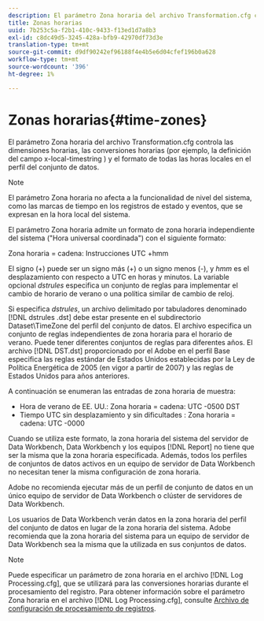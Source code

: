 ```yaml
---
description: El parámetro Zona horaria del archivo Transformation.cfg controla las dimensiones horarias, las conversiones horarias (por ejemplo, la definición del campo x-local-timestring ) y el formato de todas las horas locales en el perfil del conjunto de datos.
title: Zonas horarias
uuid: 7b253c5a-f2b1-410c-9433-f13ed1d7a8b3
exl-id: c8dc49d5-3245-428a-bfb9-42970df73d3e
translation-type: tm+mt
source-git-commit: d9df90242ef96188f4e4b5e6d04cfef196b0a628
workflow-type: tm+mt
source-wordcount: '396'
ht-degree: 1%

---
```


# Zonas horarias{#time-zones}

El parámetro Zona horaria del archivo Transformation.cfg controla las dimensiones horarias, las conversiones horarias (por ejemplo, la definición del campo x-local-timestring ) y el formato de todas las horas locales en el perfil del conjunto de datos.

>[!NOTE]
>
>El parámetro Zona horaria no afecta a la funcionalidad de nivel del sistema, como las marcas de tiempo en los registros de estado y eventos, que se expresan en la hora local del sistema.

El parámetro Zona horaria admite un formato de zona horaria independiente del sistema (&quot;Hora universal coordinada&quot;) con el siguiente formato:

Zona horaria = cadena: Instrucciones UTC +hmm

El signo (+) puede ser un signo más (+) o un signo menos (-), y *hmm* es el desplazamiento con respecto a UTC en horas y minutos. La variable opcional *dstrules* especifica un conjunto de reglas para implementar el cambio de horario de verano o una política similar de cambio de reloj.

Si especifica *dstrules*, un archivo delimitado por tabuladores denominado [!DNL dstrules .dst] debe estar presente en el subdirectorio Dataset\TimeZone del perfil del conjunto de datos. El archivo especifica un conjunto de reglas independientes de zona horaria para el horario de verano. Puede tener diferentes conjuntos de reglas para diferentes años. El archivo [!DNL DST.dst] proporcionado por el Adobe en el perfil Base especifica las reglas estándar de Estados Unidos establecidas por la Ley de Política Energética de 2005 (en vigor a partir de 2007) y las reglas de Estados Unidos para años anteriores.

A continuación se enumeran las entradas de zona horaria de muestra:

* Hora de verano de EE. UU.: Zona horaria = cadena: UTC -0500 DST
* Tiempo UTC sin desplazamiento y sin dificultades : Zona horaria = cadena: UTC -0000

Cuando se utiliza este formato, la zona horaria del sistema del servidor de Data Workbench, Data Workbench y los equipos [!DNL Report] no tiene que ser la misma que la zona horaria especificada. Además, todos los perfiles de conjuntos de datos activos en un equipo de servidor de Data Workbench no necesitan tener la misma configuración de zona horaria.

Adobe no recomienda ejecutar más de un perfil de conjunto de datos en un único equipo de servidor de Data Workbench o clúster de servidores de Data Workbench.

Los usuarios de Data Workbench verán datos en la zona horaria del perfil del conjunto de datos en lugar de la zona horaria del sistema. Adobe recomienda que la zona horaria del sistema para un equipo de servidor de Data Workbench sea la misma que la utilizada en sus conjuntos de datos.

>[!NOTE]
>
>Puede especificar un parámetro de zona horaria en el archivo [!DNL Log Processing.cfg], que se utilizará para las conversiones horarias durante el procesamiento del registro. Para obtener información sobre el parámetro Zona horaria en el archivo [!DNL Log Processing.cfg], consulte [Archivo de configuración de procesamiento de registros](../../../../home/c-dataset-const-proc/c-log-proc-config-file/c-abt-log-proc-config-file.md).
